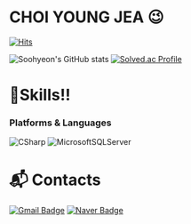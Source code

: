 # CHOI YOUNG JEA 😉

[![Hits](https://hits.seeyoufarm.com/api/count/incr/badge.svg?url=https%3A%2F%2Fgithub.com%2Fyoungjea-Choi&count_bg=%233D7BC8&title_bg=%23555555&icon=&icon_color=%23E7E7E7&title=hits&edge_flat=false)](https://hits.seeyoufarm.com)

![Soohyeon's GitHub stats](https://github-readme-stats.vercel.app/api?username=kim-soohyeon&show_icons=true&theme=radical)
[![Solved.ac Profile](http://mazassumnida.wtf/api/v2/generate_badge?boj=rlatngus1691)](https://solved.ac/rlatngus1691/)
# 💪Skills!!
### Platforms & Languages
![CSharp](https://img.shields.io/badge/CSharp-239120.svg?&style=for-the-badge&logo=Java&logoColor=white)
![MicrosoftSQLServer](https://img.shields.io/badge/MicrosoftSQLServer-CC2927.svg?&style=for-the-badge&logo=Java&logoColor=white)




 
# :mailbox_with_mail: Contacts

[![Gmail Badge](https://img.shields.io/badge/Gmail-d14836?style=flat-square&logo=Gmail&logoColor=white&link=mailto:choiyoung7252@gmail.com)](mailto:kimsh1691@gmail.com)
[![Naver Badge](https://img.shields.io/badge/Naver-03C75A?style=flat-square&logo=Naver&logoColor=white&link=mailto:dktmskf117@naver.com)](mailto:rlatngus1691@naver.com)
